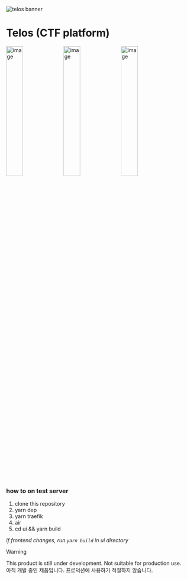 ![telos banner](https://github.com/minpeter/telos/assets/62207008/aa7a5460-6ed2-47e5-979a-ca504237cb67)

# Telos (CTF platform)


<img width="30%" alt="image" src="https://github.com/minpeter/telos/assets/62207008/e4dec08c-6368-428a-8a55-f88160d05bae">
<img width="30%" alt="image" src="https://github.com/minpeter/telos/assets/62207008/03519741-de29-48f6-a056-c775fb0bc1de">
<img width="30%" alt="image" src="https://github.com/minpeter/telos/assets/62207008/00ef10a4-fb64-4685-bbd1-125c7303c1a1">


### how to on test server

1. clone this repository
2. yarn dep
3. yarn traefik
4. air
5. cd ui && yarn build

_if frontend changes, run `yarn build` in ui directory_


> [!WARNING]
> This product is still under development. Not suitable for production use.  
> 아직 개발 중인 제품입니다. 프로덕션에 사용하기 적절하지 않습니다.
